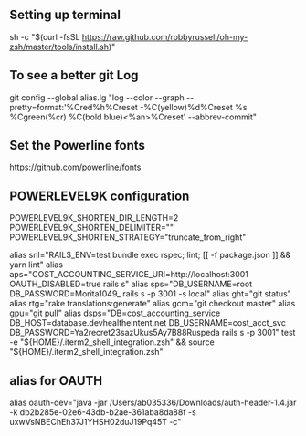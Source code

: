 ## Setting up terminal
  sh -c "$(curl -fsSL https://raw.github.com/robbyrussell/oh-my-zsh/master/tools/install.sh)"
 
## To see a better git Log
  git config --global alias.lg "log --color --graph --pretty=format:'%Cred%h%Creset -%C(yellow)%d%Creset %s %Cgreen(%cr) %C(bold blue)<%an>%Creset' --abbrev-commit"
  
## Set the Powerline fonts
  https://github.com/powerline/fonts


## POWERLEVEL9K configuration
POWERLEVEL9K_SHORTEN_DIR_LENGTH=2
POWERLEVEL9K_SHORTEN_DELIMITER=""
POWERLEVEL9K_SHORTEN_STRATEGY="truncate_from_right"

alias snl="RAILS_ENV=test bundle exec rspec; lint; [[ -f package.json ]] && yarn lint"
alias aps="COST_ACCOUNTING_SERVICE_URI=http://localhost:3001 OAUTH_DISABLED=true rails s"
alias sps="DB_USERNAME=root DB_PASSWORD=Morita1049_ rails s -p 3001 -s local"
alias ght="git status"
alias rtg="rake translations:generate"
alias gcm="git checkout master"
alias gpu="git pull"
alias dsps="DB=cost_accounting_service DB_HOST=database.devhealtheintent.net DB_USERNAME=cost_acct_svc DB_PASSWORD=Ya2recret23sazUkus5Ay7B88Ruspeda rails s -p 3001"
test -e "${HOME}/.iterm2_shell_integration.zsh" && source "${HOME}/.iterm2_shell_integration.zsh"

## alias for OAUTH
alias oauth-dev="java -jar /Users/ab035336/Downloads/auth-header-1.4.jar -k db2b285e-02e6-43db-b2ae-361aba8da88f -s uxwVsNBEChEh37J1YHSH02duJ19Pq45T -c"
